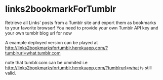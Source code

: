 # links2bookmarkForTumblr
Retrieve all Links' posts from a Tumblr site and export them as bookmarks  to your favorite browser!
You need to provide your own Tumblr API key and your own tumblr blog url for now

A example deployed version can be played at http://links2bookmarksfortumblr.herokuapp.com/?tumblrurl=what.tumblr.com

note that tumblr.com can be ommited i.e http://links2bookmarksfortumblr.herokuapp.com/?tumblrurl=what is still valid.
